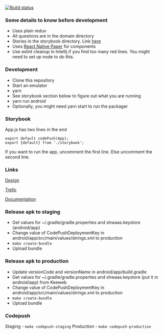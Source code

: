 [![Build status](https://build.appcenter.ms/v0.1/apps/8b5a7d09-9b99-4138-b6eb-a774b6d2e8b3/branches/main/badge)](https://appcenter.ms)

### Some details to know before development

- Uses plain redux
- All questions are in the domain directory
- Stories in the storybook directory. Link [here](https://github.com/storybookjs/react-native)
- Uses [React Native Paper](https://callstack.github.io/react-native-paper/) for components
- Use eslint cleanup in Intellij if you find too many red lines. You might need to set up node to do this.

### Development

- Clone this repository
- Start an emulator
- yarn
- See storybook section below to figure out what you are running
- yarn run android
- Optionally, you might need yarn start to run the packager

### Storybook

App.js has two lines in the end

```
export default codePush(App);
export {default} from './storybook';
```

If you want to run the app, uncomment the first line. Else uncomment the second line.

### Links

[Design](https://www.figma.com/file/8Y8xJ5rJP5xYieDJHrhAng/covid-tool?node-id=109%3A1715)

[Trello](https://trello.com/b/WbzPBJrf/pneumonia-app)

[Documentation](https://drive.google.com/drive/folders/16lVSZA2ki3nhjJ35WkUwU6Zy7Tky_Ohx)

### Release apk to staging

- Get values for ~/.gradle/gradle.properties and shwaas.keystore (android/app)
- Change value of CodePushDeploymentKey in android/app/src/main/values/strings.xml to production
- `make create-bundle`
- Upload bundle

### Release apk to production

- Update versionCode and versionName in android/app/build.gradle
- Get values for ~/.gradle/gradle.properties and shwaas.keystore (put it in android/app) from Keeweb
- Change value of CodePushDeploymentKey in android/app/src/main/values/strings.xml to production
- `make create-bundle`
- Upload bundle

### Codepush

Staging - `make codepush-staging`
Production - `make codepush-production`
